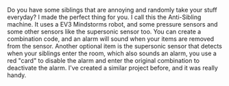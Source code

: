 Do you have some siblings that are annoying and randomly take your stuff everyday? I made the perfect thing for you. I call this the Anti-Sibling machine. It uses a EV3 Mindstorms robot, and some pressure sensors and some other sensors like the supersonic sensor too. You can create a combination code, and an alarm will sound when your items are removed from the sensor. Another optional item is the supersonic sensor that detects when your siblings enter the room, which also sounds an alarm, you use a red "card" to disable the alarm and enter the original combination to deactivate the alarm. I've created a similar project before, and it was really handy.
